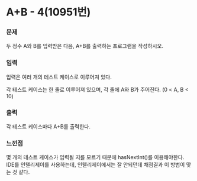 # A+B - 4(10951번)  

### 문제  
두 정수 A와 B를 입력받은 다음, A+B를 출력하는 프로그램을 작성하시오.  

### 입력  
입력은 여러 개의 테스트 케이스로 이루어져 있다.  

각 테스트 케이스는 한 줄로 이루어져 있으며, 각 줄에 A와 B가 주어진다. (0 < A, B < 10)  

### 출력  
각 테스트 케이스마다 A+B를 출력한다.  

### 느낀점  
몇 개의 테스트 케이스가 입력될 지를 모르기 때문에 hasNextInt()를 이용해야한다.  
IDE를 인텔리제이를 사용하는데, 인텔리제이에서는 잘 안되던데 채점결과 이 방법이 맞는 것 같다.  
